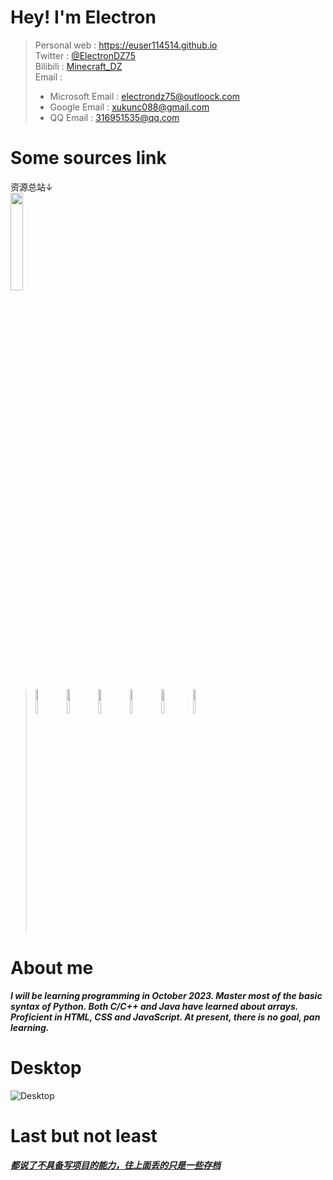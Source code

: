 # Hey! I'm Electron
> Personal web : <https://euser114514.github.io>  
> Twitter : [@ElectronDZ75](https://twitter.com/MCElectron75)  
> Bilibili : [Minecraft_DZ](https://space.bilibili.com/553343171)  
> Email :  
>+ Microsoft Email : electrondz75@outloock.com
>+ Google Email : xukunc088@gmail.com  
>+ QQ Email : 316951535@qq.com  

# Some sources link
资源总站↓  
[<img src="https://img2.imgtp.com/2024/05/04/6HOVpZZ8.png" width="20%">](https://www.rjctx.com)
> [<img src="https://img2.imgtp.com/2024/05/04/SSZw2RfP.svg" width="10%">](https://www.rjctx.com/bcrj/jetbrains/pycharm)
> [<img src="https://img2.imgtp.com/2024/05/04/MJnFNENm.svg" width="10%">](https://www.rjctx.com/bcrj/jetbrains/clion)
> [<img src="https://img2.imgtp.com/2024/05/04/bQb8ZZQr.svg" width="10%">](https://www.rjctx.com/bcrj/jetbrains/idea)
> [<img src="https://img2.imgtp.com/2024/05/04/9nTtY3hX.svg" width="10%">](https://www.rjctx.com/bcrj/jetbrains/webstorm)
> [<img src="https://img2.imgtp.com/2024/05/04/W3M6NoTM.png" width="10%">](https://code.visualstudio.com/)
> [<img src="https://img2.imgtp.com/2024/05/04/FHDEh2N2.png" width="10%">](https://www.rjctx.com/xtwh/xnj/vm)

# About me
***I will be learning programming in October 2023. Master most of the basic syntax of Python. Both C/C++ and Java have learned about arrays. Proficient in HTML, CSS and JavaScript. At present, there is no goal, pan learning.***

# Desktop
![Desktop](https://img2.imgtp.com/2024/05/04/Rq72OiOI.png)

# Last but not least
<script>
    function print() {
        alert("求有能力的兄弟教教我这个编程小白，QQ：316951535")
    }
</script>
<a href="#" onclick="print()">***都说了不具备写项目的能力，往上面丢的只是一些存档***</a>



<!--
**eUsEr114514/euser114514** is a ✨ _special_ ✨ repository because its `README.md` (this file) appears on your GitHub profile.

Here are some ideas to get you started:

- 🔭 I’m currently working on ...
- 🌱 I’m currently learning ...
- 👯 I’m looking to collaborate on ...
- 🤔 I’m looking for help with ...
- 💬 Ask me about ...
- 📫 How to reach me: ...
- 😄 Pronouns: ...
- ⚡ Fun fact: ...
-->
